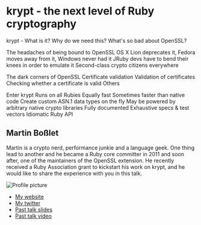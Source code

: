 # krypt - the next level of Ruby cryptography

krypt - What is it?
  Why do we need this? What's so bad about OpenSSL?

The headaches of being bound to OpenSSL
  OS X Lion deprecates it, Fedora moves away from it, Windows never had it
  JRuby devs have to bend their knees in order to emulate it
  Second-class crypto citizens everywhere

The dark corners of OpenSSL
  Certificate validation
  Validation of certificates
  Checking whether a certificate is valid
  Others

Enter krypt
  Runs on all Rubies
  Equally fast 
  Sometimes faster than native code
  Create custom ASN.1 data types on the fly
  May be powered by arbitrary native crypto libraries
  Fully documented
  Exhaustive specs & test vectors 
  Idiomatic Ruby API
  

## Martin Boßlet

Martin is a crypto nerd, performance junkie and a language geek. One thing lead to another
and he became a Ruby core committer in 2011 and soon after, one of the maintainers of the OpenSSL 
extension. He recently received a Ruby Association grant to kickstart his work on krypt, and
he would like to share the experience with you in this talk.
  

![Profile picture](https://github.com/emboss/call-for-proposals/raw/master/krypt-the-next-level-of-ruby-cryptography/profile_picture.png)

- [My website](https://github.com/emboss)
- [My twitter](https://twitter.com/#!/_emboss_)
- [Past talk slides](https://github.com/emboss/rubyconf11)
- [Past talk video](http://confreaks.com/videos/683-rubyconf2011-ruby-openssl-present-future-and-why-it-matters)

